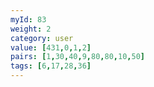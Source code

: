 ```yaml
---
myId: 83
weight: 2
category: user
value: [431,0,1,2]
pairs: [1,30,40,9,80,80,10,50]
tags: [6,17,28,36]
---
```

